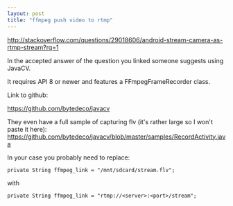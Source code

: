 ```yaml
---
layout: post
title: "ffmpeg push video to rtmp"
---
```


http://stackoverflow.com/questions/29018606/android-stream-camera-as-rtmp-stream?rq=1


In the accepted answer of the question you linked someone suggests using JavaCV.

It requires API 8 or newer and features a FFmpegFrameRecorder class.

Link to github:

https://github.com/bytedeco/javacv

They even have a full sample of capturing flv (it's rather large so I won't paste it here): 
https://github.com/bytedeco/javacv/blob/master/samples/RecordActivity.java

In your case you probably need to replace:

`private String ffmpeg_link = "/mnt/sdcard/stream.flv";`

with

`private String ffmpeg_link = "rtmp://<server>:<port>/stream";`

